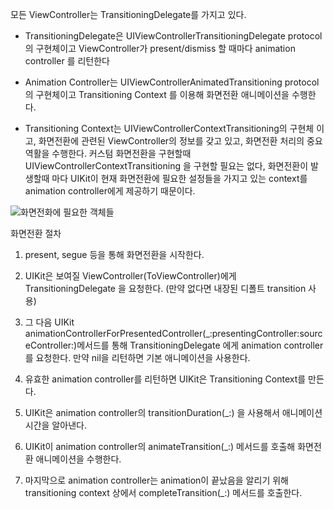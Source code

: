

모든 ViewController는 TransitioningDelegate를 가지고 있다.

* TransitioningDelegate은 UIViewControllerTransitioningDelegate protocol의 구현체이고 ViewController가 present/dismiss 할 때마다 animation controller 를 리턴한다

* Animation Controller는 UIViewControllerAnimatedTransitioning protocol 의 구현체이고 Transitioning Context 를 이용해 화면전환 애니메이션을 수행한다.

* Transitioning Context는 UIViewControllerContextTransitioning의 구현체 이고, 화면전환에 관련된 ViewController의 정보를 갖고 있고, 화면전환 처리의 중요 역활을 수행한다. 커스텀 화면전환을 구현할때 UIViewControllerContextTransitioning 을 구현할 필요는 없다, 화면전환이 발생할때 마다 UIKit이 현재 화면전환에 필요한 설정들을 가지고 있는 context를 animation controller에게 제공하기 때문이다.

![화면전화에 필요한 객체들](https://koenig-media.raywenderlich.com/uploads/2015/07/parts.001.jpg)


화면전환 절차

1. present, segue 등을 통해 화면전환을 시작한다.

2. UIKit은 보여질 ViewController(ToViewController)에게 TransitioningDelegate 을 요청한다. (만약 없다면 내장된 디폴트 transition 사용)

3. 그 다음 UIKit  animationControllerForPresentedController(_:presentingController:sourceController:)메서드를 통해 TransitioningDelegate 에게 animation controller를 요청한다. 만약 nil을 리턴하면 기본 애니메이션을 사용한다.

4. 유효한 animation controller를 리턴하면 UIKit은 Transitioning Context를 만든다.

5. UIKit은 animation controller의 transitionDuration(_:) 을 사용해서 애니메이션 시간을 알아낸다.

6. UIKit이 animation controller의 animateTransition(_:) 메서드를 호출해 화면전환 애니메이션을 수행한다.

7. 마지막으로 animation controller는 animation이 끝났음을 알리기 위해  transitioning context 상에서 completeTransition(_:) 메서드를 호출한다.
